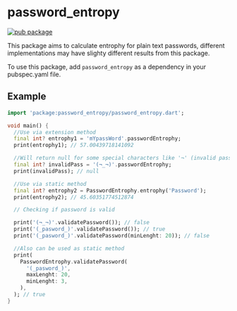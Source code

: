 <!-- 
This README describes the package. If you publish this package to pub.dev,
this README's contents appear on the landing page for your package.

For information about how to write a good package README, see the guide for
[writing package pages](https://dart.dev/guides/libraries/writing-package-pages). 

For general information about developing packages, see the Dart guide for
[creating packages](https://dart.dev/guides/libraries/create-library-packages)
and the Flutter guide for
[developing packages and plugins](https://flutter.dev/developing-packages). 
-->
# password_entropy

[![pub package](https://img.shields.io/pub/v/password_entropy.svg)](https://pub.dev/packages/password_entropy)

This package aims to calculate entrophy for plain text passwords, different implementations may have slighty different results from this package.

To use this package, add `password_entropy` as a dependency in your pubspec.yaml file.


## Example

```dart
import 'package:password_entropy/password_entropy.dart';

void main() {
  //Use via extension method
  final int? entrophy1 = 'mYpassWord'.passwordEntrophy;
  print(entrophy1); // 57.00439718141092

  //Will return null for some special characters like '¬' (invalid password)
  final int? invalidPass = '(¬_¬)'.passwordEntrophy;
  print(invalidPass); // null

  //Use via static method
  final int? entrophy2 = PasswordEntrophy.entrophy('Password');
  print(entrophy2); // 45.60351774512874

  // Checking if password is valid

  print('(¬_¬)'.validatePassword()); // false
  print('(_pasword_)'.validatePassword()); // true
  print('(_pasword_)'.validatePassword(minLenght: 20)); // false

  //Also can be used as static method
  print(
    PasswordEntrophy.validatePassword(
      '(_pasword_)',
      maxLenght: 20,
      minLenght: 3,
    ),
  ); // true
}
```
